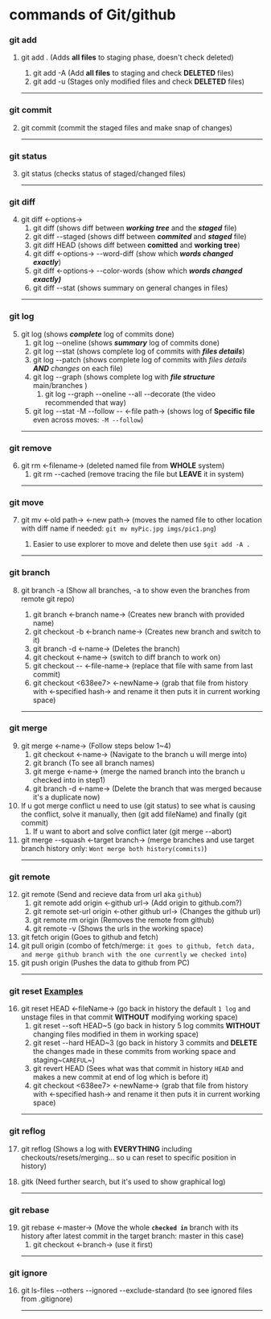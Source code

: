 # commands of Git/github

### git add

1. git add . (Adds **all files** to staging phase, doesn't check deleted)

   1. git add -A (Add **all files** to staging and check **DELETED** files)
   2. git add -u (Stages only modified files and check **DELETED** files)

    <hr>

### git commit

2. git commit (commit the staged files and make snap of changes)<hr>

### git status

3. git status (checks status of staged/changed files)<hr>

### git diff

4. git diff <-options->
   1. git diff (shows diff between **_working tree_** and the **_staged_** file)
   2. git diff --staged (shows diff between **_commited_** and **_staged_** file)
   3. git diff HEAD (shows diff between **comitted** and **working tree**)
   4. git diff <-options-> --word-diff (show which **_words changed exactly_**)
   5. git diff <-options-> --color-words (show which **_words changed exactly)_**
   6. git diff --stat (shows summary on general changes in files)
   <hr>

### git log

5. git log (shows **_complete_** log of commits done)
   1. git log --oneline (shows **_summary_** log of commits done)
   2. git log --stat (shows complete log of commits with **_files details_**)
   3. git log --patch (shows complete log of commits with _files details_ **_AND_** _changes_ on each file)
   4. git log --graph (shows complete log with **_file structure_** main/branches )
      1. git log --graph --oneline --all --decorate (the video recommended that way)
   5. git log --stat -M --follow -- <-file path-> (shows log of **Specific file** even across moves: `-M --follow`)
   <hr>

### git remove

6. git rm <-filename-> (deleted named file from **WHOLE** system)
   1. git rm --cached (remove tracing the file but **LEAVE** it in system)
   <hr>

### git move

7. git mv <-old path-> <-new path-> (moves the named file to other location with diff name if needed: `git mv myPic.jpg imgs/pic1.png`)

   1. Easier to use explorer to move and delete then use `$git add -A .`
   <hr>

### git branch

8.  git branch -a (Show all branches, -a to show even the branches from remote git repo)

    1. git branch <-branch name-> (Creates new branch with provided name)
    1. git checkout -b <-branch name-> (Creates new branch and switch to it)
    1. git branch -d <-name-> (Deletes the branch)
    1. git checkout <-name-> (switch to diff branch to work on)
    1. git checkout -- <-file-name-> (replace that file with same from last commit)
    1. git checkout <638ee7> <-newName-> (grab that file from history with <-specified hash-> and rename it then puts it in current working space)
    <hr>

### git merge

9. git merge <-name-> (Follow steps below 1~4)
   1. git checkout <-name-> (Navigate to the branch u will merge into)
   2. git branch (To see all branch names)
   3. git merge <-name-> (merge the named branch into the branch u checked into in step1)
   4. git branch -d <-name-> (Delete the branch that was merged because it's a duplicate now)
10. If u got merge conflict u need to use (git status) to see what is causing the conflict, solve it manually, then (git add fileName) and finally (git commit)
    1. If u want to abort and solve conflict later (git merge --abort)
11. git merge --squash <-target branch-> (merge branches and use target branch history only: `Wont merge both history(commits)`)<hr>

### git remote

12. git remote (Send and recieve data from url aka `github`)
    1. git remote add origin <-github url-> (Add origin to github.com?)
    2. git remote set-url origin <-other github url-> (Changes the github url)
    3. git remote rm origin (Removes the remote from github)
    4. git remote -v (Shows the urls in the working space)
13. git fetch origin (Goes to github and fetch)
14. git pull origin (combo of fetch/merge: `it goes to github, fetch data, and merge github branch with the one currently we checked into`)
15. git push origin (Pushes the data to github from PC)<hr>

### git reset [Examples](https://devconnected.com/how-to-undo-last-git-commit/)

16. git reset HEAD <-fileName-> (go back in history the default `1 log` and unstage files in that commit **WITHOUT** modifying working space)
    1. git reset --soft HEAD~5 (go back in history 5 log commits **WITHOUT** changing files modified in them in working space)
    1. git reset --hard HEAD~3 (go back in history 3 commits and **DELETE** the changes made in these commits from working space and staging~`CAREFUL`~)
    1. git revert HEAD (Sees what was that commit in history `HEAD` and makes a new commit at end of log which is before it)
    1. git checkout <638ee7> <-newName-> (grab that file from history with <-specified hash-> and rename it then puts it in current working space)
    <hr>

### git reflog

17. git reflog (Shows a log with **EVERYTHING** including checkouts/resets/merging... so u can reset to specific position in history)

1. gitk (Need further search, but it's used to show graphical log)<hr>

### git rebase

19. git rebase <-master-> (Move the whole **`checked in`** branch with its history after latest commit in the target branch: master in this case)
    1. git checkout <-branch-> (use it first)
    <hr>

### git ignore

16. git ls-files --others --ignored --exclude-standard (to see ignored files from .gitignore)<hr>
